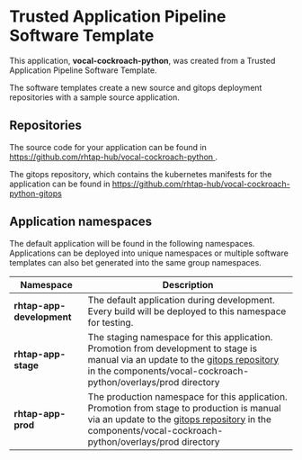 # Trusted Application Pipeline Software Template

This application, **vocal-cockroach-python**, was created from a Trusted Application Pipeline Software Template.

The software templates create a new source and gitops deployment repositories with a sample source application. 

## Repositories

The source code for your application can be found in [https://github.com/rhtap-hub/vocal-cockroach-python ](https://github.com/rhtap-hub/vocal-cockroach-python ).
 
The gitops repository, which contains the kubernetes manifests for the application can be found in 
[https://github.com/rhtap-hub/vocal-cockroach-python-gitops ](https://github.com/rhtap-hub/vocal-cockroach-python-gitops ) 

## Application namespaces 

The default application will be found in the following namespaces. Applications can be deployed into unique namespaces or multiple software templates can also bet generated into the same group namespaces.  

|  Namespace   |  Description   |  
| -------- | -------- |   
| **rhtap-app-development** | The default application during development. Every build will be deployed to this namespace for testing. | 
| **rhtap-app-stage** | The staging namespace for this application. Promotion from development to stage is manual via an update to the [gitops repository](https://github.com/rhtap-hub/vocal-cockroach-python-gitops ) in the components/vocal-cockroach-python/overlays/prod directory |  
| **rhtap-app-prod** | The production namespace for this application. Promotion from stage to production is manual via an update to the [gitops repository](https://github.com/rhtap-hub/vocal-cockroach-python-gitops ) in the components/vocal-cockroach-python/overlays/prod directory | 